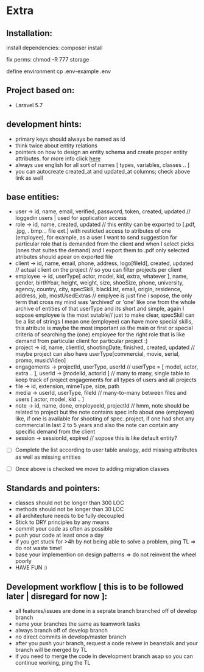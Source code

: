 # Extra

## Installation:

install dependencies:
    composer install

fix perms:
    chmod -R 777 storage

define environment
    cp .env-example .env

## Project based on:

* Laravel 5.7

## development hints:

* primary keys should always be named as id
* think twice about entity relations
* pointers on how to design an entity schema and create proper entity attributes. for more info click [here](https://laravel.com/docs/5.7/migrations)
* always use english for all sort of names [ types, variables, classes .. ]
* you can autocreate created_at and updated_at columns; check above link as well

## base entities:

* user -> id, name, email, verified, password, token, created, updated // loggedin users | used for application access
* role -> id, name, created, updated // this entity can be exported to [.pdf, .jpg, . bmp... file ext.] with resticted access to atributes of one (employee), for example, as a user I want to send suggestion for particular role that is demanded from the client and when I select picks (ones that suites the demand) and I export them to .pdf only selected atributes should apear on exported file
* client -> id, name, email, phone, address, logo[fileId], created, updated // actual client on the project // so you can filter projects per client
* employee -> id, userType[ actor, model, kid, extra, whatever ], name, gender, birthYear, height, weight, size, shoeSize, phone, university, agency, country, city, specSkill, blackList, email, origin, residence, address, job, mostUsedExtras // emplyee is just fine i sopose, the only term that cross my mind was 'archived' or 'one' like one from the whole archive of entities of that userType and its short and simple, again I sopose employee is the most sutable// just to make clear, specSkill can be a list of strings I mean one (employee) can have more special skills, this atribute is maybe the most important as the main or first or special criteria of searching the (one) employee for the right role that is like demand from particular client for particular project :)
* project -> id, name, clientId, shootingDate, finished, created, updated // maybe project can also have userType[commercial, movie, serial, promo, musicVideo]
* engagements -> projectId, userType, userId // userType = [ model, actor, extra .. ], userId -> [modelId, actorId ] // many to many, single table to keep track of project engagements for all types of users and all projects
* file -> id, extension, mimeType, size, path
* media -> userId, userType, fileId // many-to-many between files and users [ actor, model, kid .. ]
* note -> id, name, done, employeeId, projectId // hmm, note should be related to project but the note contains spec info about one (employee) like, if one is available for shooting of spec. project, if one had shot any commercial in last 2 to 5 years and also the note can contain any specific demand from the client
* session -> sessionId, expired // sopose this is like default entity? 


- [ ] Complete the list according to user table analogy, add missing attributes as well as missing entities
- [ ] Once above is checked we move to adding migration classes


## Standards and pointers:

* classes should not be longer than 300 LOC
* methods should not be longer than 30 LOC
* all architecture needs to be fully decoupled
* Stick to DRY principles by any means
* commit your code as often as possible
* push your code at least once a day
* if you get stuck for >4h by not being able to solve a problem, ping TL => do not waste time!
* base your implemention on design patterns => do not reinvent the wheel poorly
* HAVE FUN :)

## Development workflow [ this is to be followed later | disregard for now ]:

* all features/issues are done in a seprate branch branched off of develop branch
* name your branches the same as teamwork tasks
* always branch off of develop branch
* no direct commits in develop/master branch
* after you push your branch, request a code reivew in beanstalk and your branch will be merged by TL
* if you need to merge the code in development branch asap so you can continue working, ping the TL
